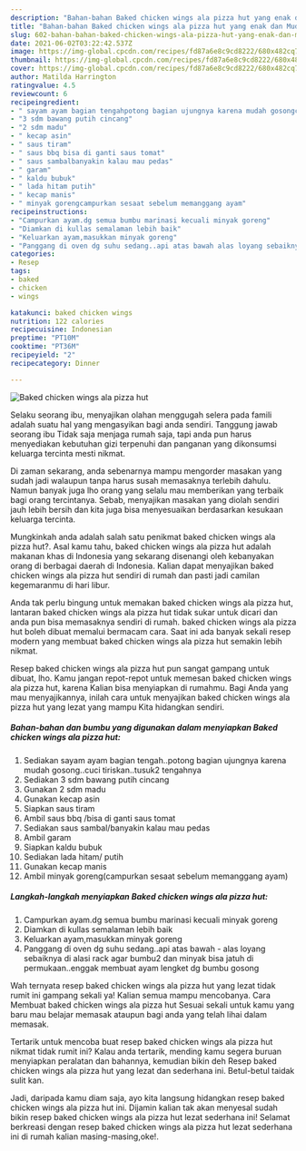 ```yaml
---
description: "Bahan-bahan Baked chicken wings ala pizza hut yang enak dan Mudah Dibuat"
title: "Bahan-bahan Baked chicken wings ala pizza hut yang enak dan Mudah Dibuat"
slug: 602-bahan-bahan-baked-chicken-wings-ala-pizza-hut-yang-enak-dan-mudah-dibuat
date: 2021-06-02T03:22:42.537Z
image: https://img-global.cpcdn.com/recipes/fd87a6e8c9cd8222/680x482cq70/baked-chicken-wings-ala-pizza-hut-foto-resep-utama.jpg
thumbnail: https://img-global.cpcdn.com/recipes/fd87a6e8c9cd8222/680x482cq70/baked-chicken-wings-ala-pizza-hut-foto-resep-utama.jpg
cover: https://img-global.cpcdn.com/recipes/fd87a6e8c9cd8222/680x482cq70/baked-chicken-wings-ala-pizza-hut-foto-resep-utama.jpg
author: Matilda Harrington
ratingvalue: 4.5
reviewcount: 6
recipeingredient:
- " sayam ayam bagian tengahpotong bagian ujungnya karena mudah gosongcuci tiriskantusuk2 tengahnya"
- "3 sdm bawang putih cincang"
- "2 sdm madu"
- " kecap asin"
- " saus tiram"
- " saus bbq bisa di ganti saus tomat"
- " saus sambalbanyakin kalau mau pedas"
- " garam"
- " kaldu bubuk"
- " lada hitam putih"
- " kecap manis"
- " minyak gorengcampurkan sesaat sebelum memanggang ayam"
recipeinstructions:
- "Campurkan ayam.dg semua bumbu marinasi kecuali minyak goreng"
- "Diamkan di kullas semalaman lebih baik"
- "Keluarkan ayam,masukkan minyak goreng"
- "Panggang di oven dg suhu sedang..api atas bawah alas loyang sebaiknya di alasi rack agar bumbu2 dan minyak bisa jatuh di permukaan..enggak membuat ayam lengket dg bumbu gosong"
categories:
- Resep
tags:
- baked
- chicken
- wings

katakunci: baked chicken wings 
nutrition: 122 calories
recipecuisine: Indonesian
preptime: "PT10M"
cooktime: "PT36M"
recipeyield: "2"
recipecategory: Dinner

---
```



![Baked chicken wings ala pizza hut](https://img-global.cpcdn.com/recipes/fd87a6e8c9cd8222/680x482cq70/baked-chicken-wings-ala-pizza-hut-foto-resep-utama.jpg)

Selaku seorang ibu, menyajikan olahan menggugah selera pada famili adalah suatu hal yang mengasyikan bagi anda sendiri. Tanggung jawab seorang ibu Tidak saja menjaga rumah saja, tapi anda pun harus menyediakan kebutuhan gizi terpenuhi dan panganan yang dikonsumsi keluarga tercinta mesti nikmat.

Di zaman  sekarang, anda sebenarnya mampu mengorder masakan yang sudah jadi walaupun tanpa harus susah memasaknya terlebih dahulu. Namun banyak juga lho orang yang selalu mau memberikan yang terbaik bagi orang tercintanya. Sebab, menyajikan masakan yang diolah sendiri jauh lebih bersih dan kita juga bisa menyesuaikan berdasarkan kesukaan keluarga tercinta. 



Mungkinkah anda adalah salah satu penikmat baked chicken wings ala pizza hut?. Asal kamu tahu, baked chicken wings ala pizza hut adalah makanan khas di Indonesia yang sekarang disenangi oleh kebanyakan orang di berbagai daerah di Indonesia. Kalian dapat menyajikan baked chicken wings ala pizza hut sendiri di rumah dan pasti jadi camilan kegemaranmu di hari libur.

Anda tak perlu bingung untuk memakan baked chicken wings ala pizza hut, lantaran baked chicken wings ala pizza hut tidak sukar untuk dicari dan anda pun bisa memasaknya sendiri di rumah. baked chicken wings ala pizza hut boleh dibuat memalui bermacam cara. Saat ini ada banyak sekali resep modern yang membuat baked chicken wings ala pizza hut semakin lebih nikmat.

Resep baked chicken wings ala pizza hut pun sangat gampang untuk dibuat, lho. Kamu jangan repot-repot untuk memesan baked chicken wings ala pizza hut, karena Kalian bisa menyiapkan di rumahmu. Bagi Anda yang mau menyajikannya, inilah cara untuk menyajikan baked chicken wings ala pizza hut yang lezat yang mampu Kita hidangkan sendiri.

<!--inarticleads1-->

##### Bahan-bahan dan bumbu yang digunakan dalam menyiapkan Baked chicken wings ala pizza hut:

1. Sediakan  sayam ayam bagian tengah..potong bagian ujungnya karena mudah gosong..cuci tiriskan..tusuk2 tengahnya
1. Sediakan 3 sdm bawang putih cincang
1. Gunakan 2 sdm madu
1. Gunakan  kecap asin
1. Siapkan  saus tiram
1. Ambil  saus bbq /bisa di ganti saus tomat
1. Sediakan  saus sambal/banyakin kalau mau pedas
1. Ambil  garam
1. Siapkan  kaldu bubuk
1. Sediakan  lada hitam/ putih
1. Gunakan  kecap manis
1. Ambil  minyak goreng(campurkan sesaat sebelum memanggang ayam)




<!--inarticleads2-->

##### Langkah-langkah menyiapkan Baked chicken wings ala pizza hut:

1. Campurkan ayam.dg semua bumbu marinasi kecuali minyak goreng
1. Diamkan di kullas semalaman lebih baik
1. Keluarkan ayam,masukkan minyak goreng
1. Panggang di oven dg suhu sedang..api atas bawah - alas loyang sebaiknya di alasi rack agar bumbu2 dan minyak bisa jatuh di permukaan..enggak membuat ayam lengket dg bumbu gosong




Wah ternyata resep baked chicken wings ala pizza hut yang lezat tidak rumit ini gampang sekali ya! Kalian semua mampu mencobanya. Cara Membuat baked chicken wings ala pizza hut Sesuai sekali untuk kamu yang baru mau belajar memasak ataupun bagi anda yang telah lihai dalam memasak.

Tertarik untuk mencoba buat resep baked chicken wings ala pizza hut nikmat tidak rumit ini? Kalau anda tertarik, mending kamu segera buruan menyiapkan peralatan dan bahannya, kemudian bikin deh Resep baked chicken wings ala pizza hut yang lezat dan sederhana ini. Betul-betul taidak sulit kan. 

Jadi, daripada kamu diam saja, ayo kita langsung hidangkan resep baked chicken wings ala pizza hut ini. Dijamin kalian tak akan menyesal sudah bikin resep baked chicken wings ala pizza hut lezat sederhana ini! Selamat berkreasi dengan resep baked chicken wings ala pizza hut lezat sederhana ini di rumah kalian masing-masing,oke!.

